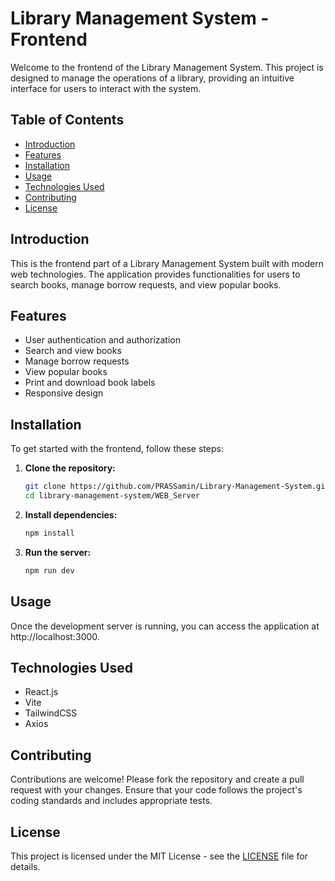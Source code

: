 # Library Management System - Frontend

Welcome to the frontend of the Library Management System. This project is designed to manage the operations of a library, providing an intuitive interface for users to interact with the system.

## Table of Contents
- [Introduction](#introduction)
- [Features](#features)
- [Installation](#installation)
- [Usage](#usage)
- [Technologies Used](#technologies-used)
- [Contributing](#contributing)
- [License](#license)

## Introduction
This is the frontend part of a Library Management System built with modern web technologies. The application provides functionalities for users to search books, manage borrow requests, and view popular books.

## Features
- User authentication and authorization
- Search and view books
- Manage borrow requests
- View popular books
- Print and download book labels
- Responsive design

## Installation
To get started with the frontend, follow these steps:

1. **Clone the repository:**
   ```bash
   git clone https://github.com/PRASSamin/Library-Management-System.git
   cd library-management-system/WEB_Server
   ```

2. **Install dependencies:**
   ```bash
   npm install
   ```

3. **Run the server:**
   ```bash
   npm run dev
   ```

## Usage
Once the development server is running, you can access the application at http://localhost:3000.


## Technologies Used
- React.js
- Vite
- TailwindCSS
- Axios

## Contributing
Contributions are welcome! Please fork the repository and create a pull request with your changes. Ensure that your code follows the project's coding standards and includes appropriate tests.

## License
This project is licensed under the MIT License - see the [LICENSE](LICENSE.md) file for details.